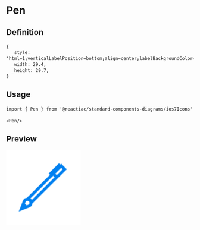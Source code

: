 # Pen

## Definition

```
{
  _style: 'html=1;verticalLabelPosition=bottom;align=center;labelBackgroundColor=#ffffff;verticalAlign=top;strokeWidth=2;strokeColor=#0080F0;shadow=0;dashed=0;shape=mxgraph.ios7.icons.pen;',
  _width: 29.4,
  _height: 29.7,
}
```

## Usage

```
import { Pen } from '@reactiac/standard-components-diagrams/ios7Icons'

<Pen/>
```

## Preview

<img src="./pen.png" width="200"/>
